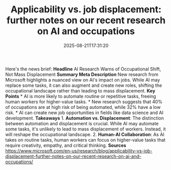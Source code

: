 ﻿---
title: "Applicability vs. job displacement: further notes on our recent research on AI and occupations"
date: "2025-08-21T17:31:20"
category: "Markets"
summary: ""
slug: "applicability vs job displacement further notes on our recen"
source_urls:
  - "https://www.microsoft.com/en-us/research/blog/applicability-vs-job-displacement-further-notes-on-our-recent-research-on-ai-and-occupations/"
seo:
  title: "Applicability vs. job displacement: further notes on our recent research on AI and occupations | Hash n Hedge"
  description: ""
  keywords: ["news", "markets", "brief"]
---
Here's the news brief:  **Headline** AI Research Warns of Occupational Shift, Not Mass Displacement  **Summary Meta Description** New research from Microsoft highlights a nuanced view on AI's impact on jobs. While AI may replace some tasks, it can also augment and create new roles, shifting the occupational landscape rather than leading to mass displacement.  **Key Points**  * AI is more likely to automate routine or repetitive tasks, freeing human workers for higher-value tasks. * New research suggests that 40% of occupations are at high risk of being automated, while 32% have a low risk. * AI can create new job opportunities in fields like data science and AI development.  **Takeaways**  1. **Automation vs. Displacement**: The distinction between automation and displacement is crucial. While AI may automate some tasks, it's unlikely to lead to mass displacement of workers. Instead, it will reshape the occupational landscape. 2. **Human-AI Collaboration**: As AI takes on routine tasks, human workers can focus on higher-value tasks that require creativity, empathy, and critical thinking.  **Sources** https://www.microsoft.com/en-us/research/blog/applicability-vs-job-displacement-further-notes-on-our-recent-research-on-ai-and-occupations/ 
